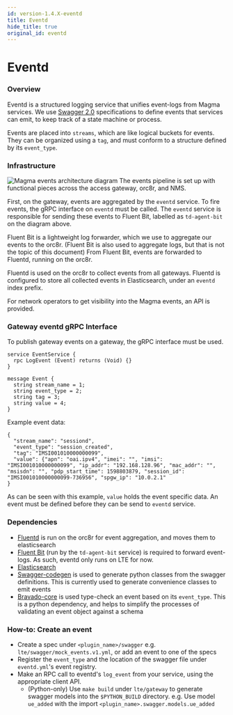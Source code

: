 ```yaml
---
id: version-1.4.X-eventd
title: Eventd
hide_title: true
original_id: eventd
---
```

# Eventd
### Overview

Eventd is a structured logging service that unifies event-logs from Magma services.
We use [Swagger 2.0](https://swagger.io/specification/) specifications to define events that services can emit, to keep track of a state machine or process.

Events are placed into `streams`, which are like logical buckets for events. They can be organized using a `tag`, and must conform to a structure defined by its `event_type`.

### Infrastructure

![Magma events architecture diagram](assets/lte/events_architecture.png?raw=true "Magma Events Architecture")
The events pipeline is set up with functional pieces across the access gateway, orc8r, and NMS.

First, on the gateway, events are aggregated by the `eventd` service.
To fire events, the gRPC interface on `eventd` must be called.
The `eventd` service is responsible for sending these events to Fluent Bit,
labelled as `td-agent-bit` on the diagram above.

Fluent Bit is a lightweight log forwarder, which we use to aggregate our events
to the orc8r.
(Fluent Bit is also used to aggregate logs, but that is not the topic of this document)
From Fluent Bit, events are forwarded to Fluentd, running on the orc8r.

Fluentd is used on the orc8r to collect events from all gateways.
Fluentd is configured to store all collected events in Elasticsearch,
under an `eventd` index prefix.

For network operators to get visibility into the Magma events, an API is provided.

### Gateway eventd gRPC Interface

To publish gateway events on a gateway, the gRPC interface must be used.

```
service EventService {
  rpc LogEvent (Event) returns (Void) {}
}

message Event {
  string stream_name = 1;
  string event_type = 2;
  string tag = 3;
  string value = 4;
}
```

Example event data:
```
{
  "stream_name": "sessiond",
  "event_type": "session_created",
  "tag": "IMSI001010000000099",
  "value": {"apn": "oai.ipv4", "imei": "", "imsi": "IMSI001010000000099", "ip_addr": "192.168.128.96", "mac_addr": "", "msisdn": "", "pdp_start_time": 1598803879, "session_id": "IMSI001010000000099-736956", "spgw_ip": "10.0.2.1"
}
```
As can be seen with this example, `value` holds the event specific data.
An event must be defined before they can be send to `eventd` service.

### Dependencies

- [Fluentd](https://www.fluentd.org/) is run on the orc8r for event aggregation, and moves them to elasticsearch
- [Fluent Bit](https://fluentbit.io/) (run by the `td-agent-bit` service) is required to forward event-logs. As such, eventd only runs on LTE for now.
- [Elasticsearch](https://www.elastic.co/elastic-stack)
- [Swagger-codegen](https://github.com/swagger-api/swagger-codegen) is used to generate python classes from the swagger definitions. This is currently used to generate convenience classes to emit events
- [Bravado-core](https://github.com/Yelp/bravado-core) is used type-check an event based on its `event_type`. This is a python dependency, and helps to simplify the processes of validating an event object against a schema

### How-to: Create an event

- Create a spec under `<plugin_name>/swagger` e.g. `lte/swagger/mock_events.v1.yml`, or add an event to one of the specs
- Register the `event_type` and the location of the swagger file under `eventd.yml`'s event registry.
- Make an RPC call to eventd's `log_event` from your service, using the appropriate client API.
  - (Python-only) Use `make build` under `lte/gateway` to generate swagger models into the `$PYTHON_BUILD` directory. e.g. Use model `ue_added` with the import `<plugin_name>.swagger.models.ue_added`
